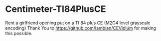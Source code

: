 # Centimeter-TI84PlusCE
Rent a girlfriend opening put on a TI 84 plus CE (M2G4 level grayscale encoding)
Thank You to https://github.com/Iambian/CEVidium for making this possible.

